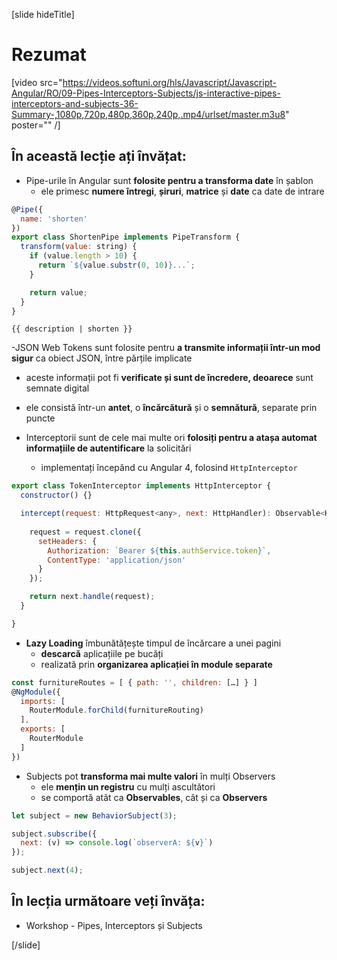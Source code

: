[slide hideTitle]

# Rezumat

[video src="https://videos.softuni.org/hls/Javascript/Javascript-Angular/RO/09-Pipes-Interceptors-Subjects/js-interactive-pipes-interceptors-and-subjects-36-Summary-,1080p,720p,480p,360p,240p,.mp4/urlset/master.m3u8" poster="" /]

## În această lecție ați învățat:

- Pipe-urile în Angular sunt **folosite pentru a transforma date** în șablon
  - ele primesc **numere întregi**, **șiruri**, **matrice** și **date** ca date de intrare

```js
@Pipe({
  name: 'shorten'
})
export class ShortenPipe implements PipeTransform {
  transform(value: string) {
    if (value.length > 10) {
      return `${value.substr(0, 10)}...`; 
    }

    return value;
  }
}

```

`{{ description | shorten }}`


-JSON Web Tokens sunt folosite pentru **a transmite informații într-un mod sigur** ca obiect JSON, între părțile implicate
  - aceste informații pot fi **verificate și sunt de încredere, deoarece** sunt semnate digital
  - ele consistă într-un **antet**, o **încărcătură** și o **semnătură**, separate prin puncte 

- Interceptorii sunt de cele mai multe ori **folosiți pentru a atașa automat informațiile de autentificare** la solicitări  
  - implementați începând cu Angular 4, folosind `HttpInterceptor`

```js
export class TokenInterceptor implements HttpInterceptor {
  constructor() {}

  intercept(request: HttpRequest<any>, next: HttpHandler): Observable<HttpEvent<any>> {
 
    request = request.clone({
      setHeaders: {
        Authorization: `Bearer ${this.authService.token}`,
        ContentType: 'application/json'
      }
    });

    return next.handle(request);
  }

}

```

- **Lazy Loading** îmbunătățește timpul de încărcare a unei pagini
  - **descarcă** aplicațiile pe bucăți
  - realizată prin **organizarea aplicației în module separate**

```js
const furnitureRoutes = [ { path: '', children: […] } ]
@NgModule({
  imports: [
    RouterModule.forChild(furnitureRouting)
  ],
  exports: [
    RouterModule
  ]
})

```

- Subjects pot **transforma mai multe valori** în mulți Observers
  - ele **mențin un registru** cu mulți ascultători
  - se comportă atât ca **Observables**, cât și ca **Observers**

```js
let subject = new BehaviorSubject(3);

subject.subscribe({
  next: (v) => console.log(`observerA: ${v}`)
});

subject.next(4);

```

## În lecția următoare veți învăța:

- Workshop - Pipes, Interceptors și Subjects

[/slide]
